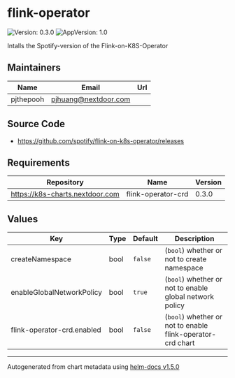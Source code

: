 # flink-operator

![Version: 0.3.0](https://img.shields.io/badge/Version-0.3.0-informational?style=flat-square) ![AppVersion: 1.0](https://img.shields.io/badge/AppVersion-1.0-informational?style=flat-square)

Intalls the Spotify-version of the Flink-on-K8S-Operator

## Maintainers

| Name | Email | Url |
| ---- | ------ | --- |
| pjthepooh | pjhuang@nextdoor.com |  |

## Source Code

* <https://github.com/spotify/flink-on-k8s-operator/releases>

## Requirements

| Repository | Name | Version |
|------------|------|---------|
| https://k8s-charts.nextdoor.com | flink-operator-crd | 0.3.0 |

## Values

| Key | Type | Default | Description |
|-----|------|---------|-------------|
| createNamespace | bool | `false` | (`bool`) whether or not to create namespace |
| enableGlobalNetworkPolicy | bool | `true` | (`bool`) whether or not to enable global network policy |
| flink-operator-crd.enabled | bool | `false` | (`bool`) whether or not to enable flink-operator-crd chart |

----------------------------------------------
Autogenerated from chart metadata using [helm-docs v1.5.0](https://github.com/norwoodj/helm-docs/releases/v1.5.0)
